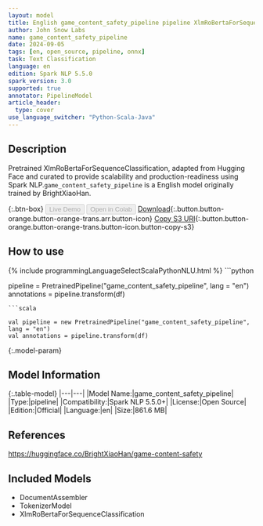 ```yaml
---
layout: model
title: English game_content_safety_pipeline pipeline XlmRoBertaForSequenceClassification from BrightXiaoHan
author: John Snow Labs
name: game_content_safety_pipeline
date: 2024-09-05
tags: [en, open_source, pipeline, onnx]
task: Text Classification
language: en
edition: Spark NLP 5.5.0
spark_version: 3.0
supported: true
annotator: PipelineModel
article_header:
  type: cover
use_language_switcher: "Python-Scala-Java"
---
```


## Description

Pretrained XlmRoBertaForSequenceClassification, adapted from Hugging Face and curated to provide scalability and production-readiness using Spark NLP.`game_content_safety_pipeline` is a English model originally trained by BrightXiaoHan.

{:.btn-box}
<button class="button button-orange" disabled>Live Demo</button>
<button class="button button-orange" disabled>Open in Colab</button>
[Download](https://s3.amazonaws.com/auxdata.johnsnowlabs.com/public/models/game_content_safety_pipeline_en_5.5.0_3.0_1725537507524.zip){:.button.button-orange.button-orange-trans.arr.button-icon}
[Copy S3 URI](s3://auxdata.johnsnowlabs.com/public/models/game_content_safety_pipeline_en_5.5.0_3.0_1725537507524.zip){:.button.button-orange.button-orange-trans.button-icon.button-copy-s3}

## How to use



<div class="tabs-box" markdown="1">
{% include programmingLanguageSelectScalaPythonNLU.html %}
```python

pipeline = PretrainedPipeline("game_content_safety_pipeline", lang = "en")
annotations =  pipeline.transform(df)   

```
```scala

val pipeline = new PretrainedPipeline("game_content_safety_pipeline", lang = "en")
val annotations = pipeline.transform(df)

```
</div>

{:.model-param}
## Model Information

{:.table-model}
|---|---|
|Model Name:|game_content_safety_pipeline|
|Type:|pipeline|
|Compatibility:|Spark NLP 5.5.0+|
|License:|Open Source|
|Edition:|Official|
|Language:|en|
|Size:|861.6 MB|

## References

https://huggingface.co/BrightXiaoHan/game-content-safety

## Included Models

- DocumentAssembler
- TokenizerModel
- XlmRoBertaForSequenceClassification